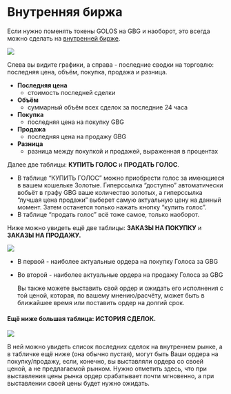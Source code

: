 # Внутренняя биржа

Если нужно поменять токены GOLOS на GBG и наоборот, это всегда можно сделать на [внутренней бирже](https://golos.id/market).

![](https://s5.postimg.cc/6jgbtfi47/%D0%BE%D0%B1%D1%89%D0%B8%D0%B9_%D0%BF%D0%BB%D0%B0%D0%BD.jpg)

Слева вы видите графики, а справа - последние сводки на торговлю: последняя цена, объём, покупка, продажа и разница.

* **Последняя цена**
  * стоимость последней сделки
* **Объём**
  * суммарный объём всех сделок за последние 24 часа
* **Покупка**
  * последняя цена на покупку GBG
* **Продажа**
  * последняя цена на продажу GBG
* **Разница**
  * разница между покупкой и продажей, выраженная в процентах

Далее две таблицы: **КУПИТЬ ГОЛОС** и **ПРОДАТЬ ГОЛОС**.

* В таблице “КУПИТЬ ГОЛОС” можно приобрести голос за имеющиеся в вашем кошельке Золотые. Гиперссылка “доступно” автоматически вобьёт в графу GBG ваше количество золотых, а гиперссылка “лучшая цена продажи” выберет самую актуальную цену на данный момент. Затем останется только нажать кнопку “купить голос”.
* В таблице “продать голос” всё тоже самое, только наоборот.

Ниже можно увидеть ещё две таблицы: **ЗАКАЗЫ НА ПОКУПКУ** и **ЗАКАЗЫ НА ПРОДАЖУ.**

![](https://s5.postimg.cc/c6coqwkmv/%D0%B7%D0%B0%D0%BA%D0%B0%D0%B7%D1%8B.jpg)

* В первой - наиболее актуальные ордера на покупку Голоса за GBG
* Во второй - наиболее актуальные ордера на продажу Голоса за GBG

  Вы также можете выставить свой ордер и ожидать его исполнения с той ценой, которая, по вашему мнению/расчёту, может быть в ближайшее время или поставить ордер на долгий срок.

#### Ещё ниже большая таблица: **ИСТОРИЯ СДЕЛОК.** <a id="&#x435;&#x449;&#x451;-&#x43D;&#x438;&#x436;&#x435;-&#x431;&#x43E;&#x43B;&#x44C;&#x448;&#x430;&#x44F;-&#x442;&#x430;&#x431;&#x43B;&#x438;&#x446;&#x430;-&#x438;&#x441;&#x442;&#x43E;&#x440;&#x438;&#x44F;-&#x441;&#x434;&#x435;&#x43B;&#x43E;&#x43A;"></a>

![](https://s5.postimg.cc/rdsob9chj/%D0%B8%D1%81%D1%82%D0%BE%D1%80%D0%B8%D1%8F.jpg)

В ней можно увидеть список последних сделок на внутреннем рынке, а в табличке ещё ниже \(она обычно пустая\), могут быть Ваши ордера на покупку/продажу, если, конечно, вы выставляли ордера со своей ценой, а не предлагаемой рынком. Нужно отметить здесь, что при выставления цены рынка ордер срабатывает почти мгновенно, а при выставлении своей цены будет нужно ожидать.

